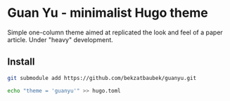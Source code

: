 # Guan Yu - minimalist Hugo theme

Simple one-column theme aimed at replicated the look and feel of a paper article. Under "heavy" development.

## Install

```sh
git submodule add https://github.com/bekzatbaubek/guanyu.git

echo "theme = 'guanyu'" >> hugo.toml
```